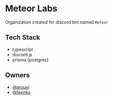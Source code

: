 # Meteor Labs

Organization created for discord bot named `Meteor`

## Tech Stack

- typescript
- discord.js
- prisma (postgres)

## Owners

- [@aruuvi](https://www.github.com/aruuvi)
- [@feenko](https://www.github.com/feenko)
